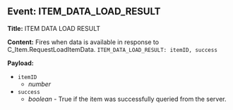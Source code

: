 ## Event: ITEM_DATA_LOAD_RESULT

**Title:** ITEM DATA LOAD RESULT

**Content:**
Fires when data is available in response to C_Item.RequestLoadItemData.
`ITEM_DATA_LOAD_RESULT: itemID, success`

**Payload:**
- `itemID`
  - *number*
- `success`
  - *boolean* - True if the item was successfully queried from the server.